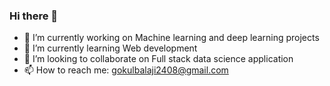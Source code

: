 ### Hi there 👋

- 🔭 I’m currently working on Machine learning and deep learning projects
- 🌱 I’m currently learning Web development
- 👯 I’m looking to collaborate on Full stack data science application
- 📫 How to reach me: gokulbalaji2408@gmail.com
<!--
**gokulakrishnanbalaji/gokulakrishnanbalaji** is a ✨ _special_ ✨ repository because its `README.md` (this file) appears on your GitHub profile.

Here are some ideas to get you started:

- 🔭 I’m currently working on Machine learning and deep learning projects
- 🌱 I’m currently learning Web development
- 👯 I’m looking to collaborate on Full stack data science application
- 💬 Ask me about ...
- 📫 How to reach me: gokulbalaji2408@gmail.com
-->
